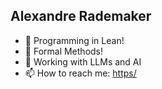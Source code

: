 ## Alexandre Rademaker

- 🌱 Programming in Lean!
- 🌱 Formal Methods!
- 🌱 Working with LLMs and AI
- 📫 How to reach me: [https/](https://arademaker.github.io/) 

